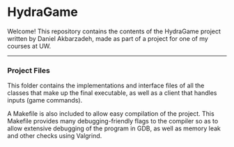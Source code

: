 # HydraGame

Welcome!
This repository contains the contents of the HydraGame project written by Daniel Akbarzadeh, made as part of a project for one of my courses at UW.

---
### Project Files
This folder contains the implementations and interface files of all the classes that make up the final executable, as well as a client that handles inputs (game commands). 

A Makefile is also included to allow easy compilation of the project. This Makefile provides many debugging-friendly flags to the compiler so as to allow extensive debugging of the program in GDB, as well as memory leak and other checks using Valgrind.
